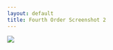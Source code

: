```yaml
---
layout: default
title: Fourth Order Screenshot 2
---
```

![](/assets/fourth-assets/screenshot2.png)
